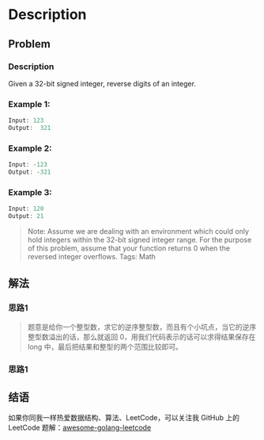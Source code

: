 # Description

## Problem

### Description

Given a 32-bit signed integer, reverse digits of an integer.
### Example 1:
```cpp
Input: 123
Output:  321
```
### Example 2:
```cpp
Input: -123
Output: -321
```
### Example 3:
```cpp
Input: 120
Output: 21
```

> Note: Assume we are dealing with an environment which could only hold integers within the 32-bit signed integer range. For the purpose of this problem, assume that your function returns 0 when the reversed integer overflows.
> Tags: Math

## 解法
### 思路1
> 题意是给你一个整型数，求它的逆序整型数，而且有个小坑点，当它的逆序整型数溢出的话，那么就返回 0，用我们代码表示的话可以求得结果保存在 long 中，最后把结果和整型的两个范围比较即可。
### 思路1


## 结语

如果你同我一样热爱数据结构、算法、LeetCode，可以关注我 GitHub 上的 LeetCode 题解：[awesome-golang-leetcode][me]

[title]: https://leetcode.com/problems/reverse-integer/description/
[me]: https://github.com/kylesliu/awesome-golang-leetcode


